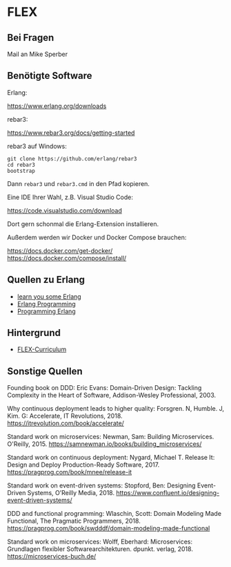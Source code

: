 # FLEX

## Bei Fragen

Mail an Mike Sperber

## Benötigte Software

Erlang:

https://www.erlang.org/downloads

rebar3:

https://www.rebar3.org/docs/getting-started

rebar3 auf Windows:


```
git clone https://github.com/erlang/rebar3
cd rebar3
bootstrap
```

Dann `rebar3` und `rebar3.cmd` in den Pfad kopieren.

Eine IDE Ihrer Wahl, z.B. Visual Studio Code:

https://code.visualstudio.com/download

Dort gern schonmal die Erlang-Extension installieren.

Außerdem werden wir Docker und Docker Compose brauchen:

https://docs.docker.com/get-docker/
https://docs.docker.com/compose/install/

## Quellen zu Erlang

- [learn you some Erlang](https://learnyousomeerlang.com/)
- [Erlang Programming](https://www.oreilly.com/library/view/erlang-programming/9780596803940/)
- [Programming Erlang](https://pragprog.com/titles/jaerlang2/programming-erlang-2nd-edition/)

## Hintergrund

- [FLEX-Curriculum](https://www.isaqb.org/certifications/cpsa-certifications/cpsa-advanced-level/flex/)

## Sonstige Quellen

Founding book on DDD:
Eric Evans: Domain-Driven Design: Tackling Complexity in the Heart of
Software, Addison-Wesley Professional, 2003.

Why continuous deployment leads to higher quality:
Forsgren. N, Humble. J, Kim. G: Accelerate, IT Revolutions, 2018.
https://itrevolution.com/book/accelerate/

Standard work on microservices:
Newman, Sam: Building Microservices.  O'Reilly, 2015.
https://samnewman.io/books/building_microservices/

Standard work on continuous deployment:
Nygard, Michael T. Release It: Design and Deploy Production-Ready Software, 2017.
https://pragprog.com/book/mnee/release-it

Standard work on event-driven systems:
Stopford, Ben: Designing Event-Driven Systems, O’Reilly Media, 2018.
https://www.confluent.io/designing-event-driven-systems/

DDD and functional programming:
Wlaschin, Scott: Domain Modeling Made Functional, The Pragmatic Programmers, 2018.
https://pragprog.com/book/swdddf/domain-modeling-made-functional

Standard work on microservices:
Wolff, Eberhard: Microservices: Grundlagen flexibler Softwarearchitekturen. dpunkt. verlag, 2018.
https://microservices-buch.de/
